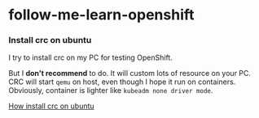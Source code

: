 # follow-me-learn-openshift

### Install crc on ubuntu
I try to install crc on my PC for testing OpenShift.

But I **don't recommend** to do. It will custom lots of resource on your PC. CRC will start `qemu` on host, even though I hope it run on containers.
Obviously, container is lighter like `kubeadm none driver mode`.

[How install crc on ubuntu](./Install-CRC-On-Ubuntu/docs/01_Ready_Jobs_For_Install_CRC.md)